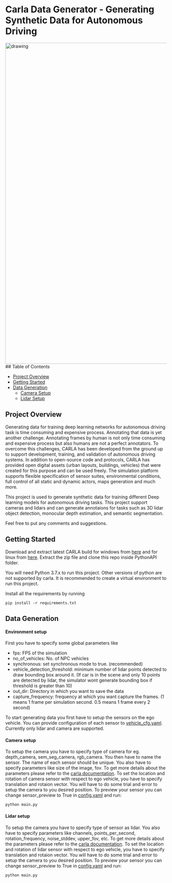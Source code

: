 # Carla Data Generator - Generating Synthetic Data for Autonomous Driving
<img src="assets/output.gif" alt="drawing" width="1000"/>
## Table of Contents

- [Project Overview](#project-overview)
- [Getting Started](#getting-started)
- [Data Generation](#data-generation)
    - [Camera Setup](#camera-setup)
    - [Lidar Setup](#lidar-setup)


## Project Overview

Generating data for training deep learning networks for autonomous driving task is time consuming and expensive process. Annotating that data is yet another challenge. Annotating frames by human is not only time consuming and expensive process but also humans are not a perfect annotators. To overcome this challenges, CARLA has been developed from the ground up to support development, training, and validation of autonomous driving systems. In addition to open-source code and protocols, CARLA has provided open digital assets (urban layouts, buildings, vehicles) that were created for this purpose and can be used freely. The simulation platform supports flexible specification of sensor suites, environmental conditions, full control of all static and dynamic actors, maps generation and much more.

This project is used to generate synthetic data for training different Deep learning models for autonomous driving tasks. This project support cameras and lidars and can generate annotaions for tasks such as 3D lidar object detection, monocular depth estimation, and semantic segmentation.

Feel free to put any comments and suggestions.

## Getting Started

Download and extract latest CARLA build for windows from [here](https://carla-releases.s3.eu-west-3.amazonaws.com/Windows/Dev/CARLA_Latest.zip) and for linux from [here](https://carla-releases.s3.eu-west-3.amazonaws.com/Linux/Dev/CARLA_Latest.tar.gz). Extract the zip file and clone this repo inside PythonAPI folder.

You will need Python 3.7.x to run this project. Other versions of python are not supported by carla. It is recommended to create a virtual environment to run this project.

Install all the requirements by running 
```
pip install -r requirements.txt
```

## Data Generation

#### Environment setup
First you have to specify some global parameters like
- fps: FPS of the simulation
- no_of_vehicles: No. of NPC vehicles
- synchronous: set synchronous mode to true. (recommended)
- vehicle_detection_threshold: minimum number of lidar points detected to draw bounding box around it. (If car is in the scene and only 10 points are detected by lidar, the simulator wont generate bounding box if threshold is greater than 10)
- out_dir: Directory in which you want to save the data
- capture_frequency: frequency at which you want capture the frames. (1 means 1 frame per simulation second. 0.5 means 1 frame every 2 second)


To start generating data you first have to setup the sensors on the ego vehicle. You can provide configuration of each sensor to [vehicle_cfg.yaml](cfg/vehicle_cfg.yaml). Currently only lidar and camera are supported. 

#### Camera setup

To setup the camera you have to specify type of camera for eg. depth_camera, sem_seg_camera, rgb_camera. You then have to name the sensor. The name of each sensor should be unique. You also have to specify parameters like size of the image, fov. To get more details about the parameters please refer to the [carla documentation](https://carla.readthedocs.io/en/0.9.14/ref_sensors/#basic-camera-attributes_1). To set the location and rotation of camera sensor with respect to ego vehicle, you have to specify translation and rotaion vector. You will have to do some trial and error to setup the camera to you desired position. To preview your sensor you can change sensor_preview to True in [config.yaml](cfg/config.yaml) and run:

```
python main.py
```

#### Lidar setup

To setup the camera you have to specify type of sensor as lidar. You also have to specify parameters like channels, points_per_second, rotation_frequency, noise_stddev, upper_fov, etc. To get more details about the parameters please refer to the [carla documentation](https://carla.readthedocs.io/en/0.9.14/ref_sensors/#lidar-attributes). To set the location and rotation of lidar sensor with respect to ego vehicle, you have to specify translation and rotaion vector. You will have to do some trial and error to setup the camera to you desired position. To preview your sensor you can change sensor_preview to True in [config.yaml](cfg/config.yaml) and run:

```
python main.py
```
